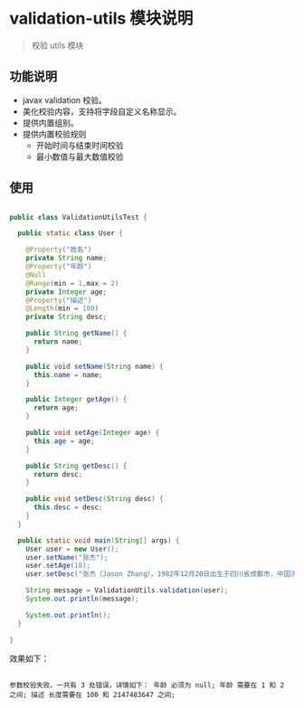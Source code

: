 # validation-utils 模块说明

> 校验 utils 模块

## 功能说明

* javax validation 校验。
* 美化校验内容，支持将字段自定义名称显示。
* 提供内置组别。
* 提供内置校验规则
    * 开始时间与结束时间校验
    * 最小数值与最大数值校验

## 使用

```java

public class ValidationUtilsTest {

  public static class User {

    @Property("姓名")
    private String name;
    @Property("年龄")
    @Null
    @Range(min = 1,max = 2)
    private Integer age;
    @Property("描述")
    @Length(min = 100)
    private String desc;

    public String getName() {
      return name;
    }

    public void setName(String name) {
      this.name = name;
    }

    public Integer getAge() {
      return age;
    }

    public void setAge(Integer age) {
      this.age = age;
    }

    public String getDesc() {
      return desc;
    }

    public void setDesc(String desc) {
      this.desc = desc;
    }
  }

  public static void main(String[] args) {
    User user = new User();
    user.setName("张杰");
    user.setAge(18);
    user.setDesc("张杰（Jason Zhang），1982年12月20日出生于四川省成都市，中国流行男歌手。2004年参加歌唱类选秀《我型我秀》，获得全国总冠军并出道。");

    String message = ValidationUtils.validation(user);
    System.out.println(message);

    System.out.println();
  }

}

```

效果如下：

```log

参数校验失败，一共有 3 处错误，详情如下： 年龄 必须为 null; 年龄 需要在 1 和 2 之间; 描述 长度需要在 100 和 2147483647 之间;

```